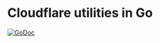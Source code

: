 # Cloudflare utilities in Go

[![GoDoc](https://godoc.org/github.com/ncruces/go-cloudflare?status.svg)](https://godoc.org/github.com/ncruces/go-cloudflare)
